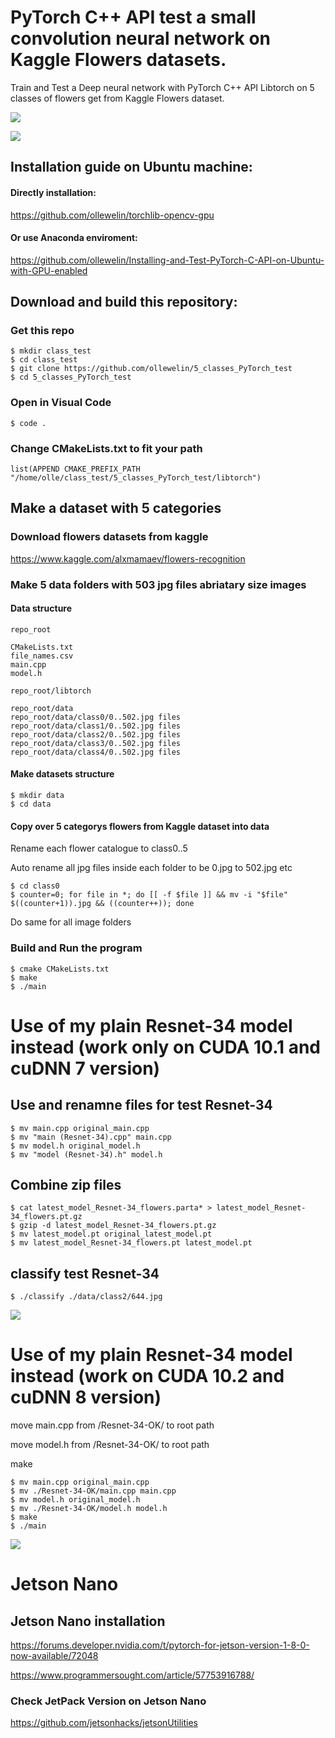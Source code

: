 # PyTorch C++ API test a small convolution neural network on Kaggle Flowers datasets.

Train and Test a Deep neural network with PyTorch C++ API Libtorch on 5 classes of flowers get from Kaggle Flowers dataset.

![](5_classes_flowers_tulips.png)

![](5_classes_flowers_rose.png)

## Installation guide on Ubuntu machine:

#### Directly installation:

https://github.com/ollewelin/torchlib-opencv-gpu

#### Or use Anaconda enviroment:

https://github.com/ollewelin/Installing-and-Test-PyTorch-C-API-on-Ubuntu-with-GPU-enabled

## Download and build this repository:

### Get this repo

    $ mkdir class_test
    $ cd class_test
    $ git clone https://github.com/ollewelin/5_classes_PyTorch_test
    $ cd 5_classes_PyTorch_test
    
### Open in Visual Code

    $ code .

### Change CMakeLists.txt to fit your path

    list(APPEND CMAKE_PREFIX_PATH "/home/olle/class_test/5_classes_PyTorch_test/libtorch")

## Make a dataset with 5 categories 


### Download flowers datasets from kaggle

https://www.kaggle.com/alxmamaev/flowers-recognition

### Make 5 data folders with 503 jpg files abriatary size images

#### Data structure

    repo_root 
    
    CMakeLists.txt
    file_names.csv
    main.cpp
    model.h
    
    repo_root/libtorch
    
    repo_root/data
    repo_root/data/class0/0..502.jpg files
    repo_root/data/class1/0..502.jpg files
    repo_root/data/class2/0..502.jpg files
    repo_root/data/class3/0..502.jpg files
    repo_root/data/class4/0..502.jpg files
    
#### Make datasets structure 
    
    $ mkdir data
    $ cd data
    
#### Copy over 5 categorys flowers from Kaggle dataset into data

Rename each flower catalogue to class0..5

Auto rename all jpg files inside each folder to be 0.jpg to 502.jpg etc

    $ cd class0
    $ counter=0; for file in *; do [[ -f $file ]] && mv -i "$file" $((counter+1)).jpg && ((counter++)); done

Do same for all image folders
  

### Build and Run the program

    $ cmake CMakeLists.txt
    $ make 
    $ ./main

# Use of my plain Resnet-34 model instead (work only on CUDA 10.1 and cuDNN 7 version)

## Use and renamne files for test Resnet-34

    $ mv main.cpp original_main.cpp
    $ mv "main (Resnet-34).cpp" main.cpp
    $ mv model.h original_model.h
    $ mv "model (Resnet-34).h" model.h
    
## Combine zip files

    $ cat latest_model_Resnet-34_flowers.parta* > latest_model_Resnet-34_flowers.pt.gz
    $ gzip -d latest_model_Resnet-34_flowers.pt.gz
    $ mv latest_model.pt original_latest_model.pt
    $ mv latest_model_Resnet-34_flowers.pt latest_model.pt
    
## classify test Resnet-34

    $ ./classify ./data/class2/644.jpg

![](Resnet-34-classify_test.png)

# Use of my plain Resnet-34 model instead (work on CUDA 10.2 and cuDNN 8 version)

move main.cpp from /Resnet-34-OK/ to root path

move model.h from /Resnet-34-OK/ to root path

make

    $ mv main.cpp original_main.cpp
    $ mv ./Resnet-34-OK/main.cpp main.cpp
    $ mv model.h original_model.h
    $ mv ./Resnet-34-OK/model.h model.h
    $ make
    $ ./main

![](Resnet-34-OK/resnet-34-train.png)

# Jetson Nano

## Jetson Nano installation

https://forums.developer.nvidia.com/t/pytorch-for-jetson-version-1-8-0-now-available/72048

https://www.programmersought.com/article/57753916788/

### Check JetPack Version on Jetson Nano

https://github.com/jetsonhacks/jetsonUtilities
    
